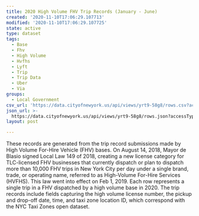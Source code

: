 ```yaml
---
title: 2020 High Volume FHV Trip Records (January - June)
created: '2020-11-10T17:06:29.107713'
modified: '2020-11-10T17:06:29.107725'
state: active
type: dataset
tags:
  - Base
  - Fhv
  - High Volume
  - Hvfhs
  - Lyft
  - Trip
  - Trip Data
  - Uber
  - Via
groups:
  - Local Government
csv_url: 'https://data.cityofnewyork.us/api/views/yrt9-58g8/rows.csv?accessType=DOWNLOAD'
json_url: >-
  https://data.cityofnewyork.us/api/views/yrt9-58g8/rows.json?accessType=DOWNLOAD
layout: post

---
```

These records are generated from the trip record submissions made by High Volume For-Hire Vehicle (FHV) bases. On August 14, 2018, Mayor de Blasio signed Local Law 149 of 2018, creating a new license category for TLC-licensed FHV businesses that currently dispatch or plan to dispatch more than 10,000 FHV trips in New York City per day under a single brand, trade, or operating name, referred to as High-Volume For-Hire Services (HVFHS). This law went into effect on Feb 1, 2019. Each row represents a single trip in a FHV dispatched by a high volume base in 2020.  The trip records include fields capturing the high volume license number, the pickup and drop-off date, time, and taxi zone location ID, which correspond with the NYC Taxi Zones open dataset.

